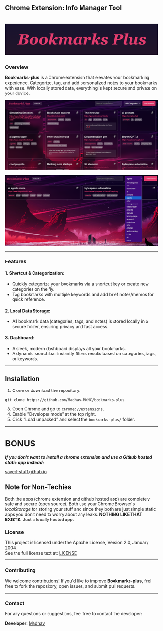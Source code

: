 ## Chrome Extension: **Info Manager Tool**

# ![Bookmarks-plus Banner](assets/banner.png)

### Overview

**Bookmarks-plus** is a Chrome extension that elevates your bookmarking experience. Categorize, tag, and add personalized notes to your bookmarks with ease. With locally stored data, everything is kept secure and private on your device.

![Bookmarks-plus Screeshots](assets/ss1.png)

![Bookmarks-plus Screeshots](assets/ss2.png)

---

### Features

#### 1. **Shortcut & Categorization:**

-   Quickly categorize your bookmarks via a shortcut key or create new categories on the fly.
-   Tag bookmarks with multiple keywords and add brief notes/memos for quick reference.

#### 2. **Local Data Storage:**

-   All bookmark data (categories, tags, and notes) is stored locally in a secure folder, ensuring privacy and fast access.

#### 3. **Dashboard:**

-   A sleek, modern dashboard displays all your bookmarks.
-   A dynamic search bar instantly filters results based on categories, tags, or keywords.

---

## Installation

1. Clone or download the repository.

```
git clone https://github.com/Madhav-MKNC/bookmarks-plus
```

3. Open Chrome and go to `chrome://extensions`.
4. Enable "Developer mode" at the top right.
5. Click “Load unpacked” and select the `bookmarks-plus/` folder.

---

# BONUS

***If you don't want to install a chrome extension and use a Github hosted static app instead:***

[saved-stuff.github.io](saved-stuff.github.io)

## **Note** for Non-Techies

Both the apps (chrome extension and github hosted app) are completely safe and secure (open source). Both use your Chrome Browser's *localStorage* for storing your stuff and since they both are just simple static apps you don't need to worry about any leaks. **NOTHING LIKE THAT EXISTS**. Just a locally hosted app.

### License

This project is licensed under the Apache License, Version 2.0, January 2004.  
See the full license text at: [LICENSE](LICENSE)

---

### Contributing

We welcome contributions! If you'd like to improve **Bookmarks-plus**, feel free to fork the repository, open issues, and submit pull requests.

---

### Contact

For any questions or suggestions, feel free to contact the developer:

**Developer**: [Madhav](https://x.com/5mknc5)

